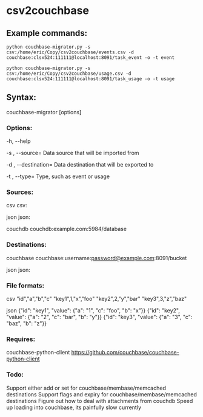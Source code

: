 csv2couchbase
=============


## Example commands:
	python couchbase-migrator.py -s csv:/home/eric/Copy/csv2couchbase/events.csv -d couchbase:clsx524:111111@localhost:8091/task_event -o -t event
	
	python couchbase-migrator.py -s csv:/home/eric/Copy/csv2couchbase/usage.csv -d couchbase:clsx524:111111@localhost:8091/task_usage -o -t usage

## Syntax: 

couchbase-migrator [options]

### Options:
 -h, --help

 -s <source>, --source=<source>
     Data source that will be imported from

 -d <destination>, --destination=<destination>
     Data destination that will be exported to

 -t <type>, --type=<type>
 	 Type, such as event or usage

### Sources:
 csv
     csv:<filename>

 json
     json:<filename>

 couchdb
     couchdb:example.com:5984/database


### Destinations:
 couchbase
     couchbase:username:password@example.com:8091/bucket

 json
     json:<filename>


### File formats:
 csv
"id","a","b","c"
"key1",1,"x","foo"
"key2",2,"y","bar"
"key3",3,"z","baz"

 json
{"id": "key1", "value": {"a": "1", "c": "foo", "b": "x"}}
{"id": "key2", "value": {"a": "2", "c": "bar", "b": "y"}}
{"id": "key3", "value": {"a": "3", "c": "baz", "b": "z"}}


### Requires:
 couchbase-python-client
  https://github.com/couchbase/couchbase-python-client


### Todo:
 Support either add or set for couchbase/membase/memcached destinations
 Support flags and expiry for couchbase/membase/memcached destinations
 Figure out how to deal with attachments from couchdb
 Speed up loading into couchbase, its painfully slow currently
